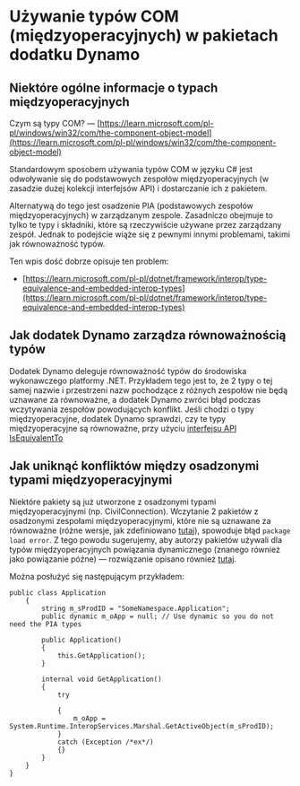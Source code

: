 # Używanie typów COM (międzyoperacyjnych) w pakietach dodatku Dynamo

## Niektóre ogólne informacje o typach międzyoperacyjnych

Czym są typy COM? — [https://learn.microsoft.com/pl-pl/windows/win32/com/the-component-object-model](https://learn.microsoft.com/pl-pl/windows/win32/com/the-component-object-model)

Standardowym sposobem używania typów COM w języku C# jest odwoływanie się do podstawowych zespołów międzyoperacyjnych (w zasadzie dużej kolekcji interfejsów API) i dostarczanie ich z pakietem.

Alternatywą do tego jest osadzenie PIA (podstawowych zespołów międzyoperacyjnych) w zarządzanym zespole. Zasadniczo obejmuje to tylko te typy i składniki, które są rzeczywiście używane przez zarządzany zespół. Jednak to podejście wiąże się z pewnymi innymi problemami, takimi jak równoważność typów.

Ten wpis dość dobrze opisuje ten problem:

* [https://learn.microsoft.com/pl-pl/dotnet/framework/interop/type-equivalence-and-embedded-interop-types](https://learn.microsoft.com/pl-pl/dotnet/framework/interop/type-equivalence-and-embedded-interop-types)

## Jak dodatek Dynamo zarządza równoważnością typów

Dodatek Dynamo deleguje równoważność typów do środowiska wykonawczego platformy .NET. Przykładem tego jest to, że 2 typy o tej samej nazwie i przestrzeni nazw pochodzące z różnych zespołów nie będą uznawane za równoważne, a dodatek Dynamo zwróci błąd podczas wczytywania zespołów powodujących konflikt. Jeśli chodzi o typy międzyoperacyjne, dodatek Dynamo sprawdzi, czy te typy międzyoperacyjne są równoważne, przy użyciu [interfejsu API IsEquivalentTo](https://learn.microsoft.com/pl-pl/dotnet/api/system.type.isequivalentto?view=net-9.0)

## Jak uniknąć konfliktów między osadzonymi typami międzyoperacyjnymi

Niektóre pakiety są już utworzone z osadzonymi typami międzyoperacyjnymi (np. CivilConnection). Wczytanie 2 pakietów z osadzonymi zespołami międzyoperacyjnymi, które nie są uznawane za równoważne (różne wersje, jak zdefiniowano [tutaj](https://learn.microsoft.com/pl-pl/dotnet/framework/interop/type-equivalence-and-embedded-interop-types)), spowoduje błąd `package load error`. Z tego powodu sugerujemy, aby autorzy pakietów używali dla typów międzyoperacyjnych powiązania dynamicznego (znanego również jako powiązanie późne) — rozwiązanie opisano również [tutaj](https://blogs.iis.net/samng/the-pain-of-deploying-primary-interop-assemblies).

Można posłużyć się następującym przykładem:

```
public class Application
    {
        string m_sProdID = "SomeNamespace.Application";
        public dynamic m_oApp = null; // Use dynamic so you do not need the PIA types

        public Application()
        {
            this.GetApplication();
        }

        internal void GetApplication()
        {
            try

            {
                m_oApp = System.Runtime.InteropServices.Marshal.GetActiveObject(m_sProdID);
            }
            catch (Exception /*ex*/)
            {}
        }
    }
}
```
